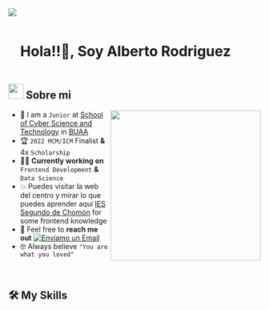 <!--horizontal divider(gradiant)-->
<img src="https://user-images.githubusercontent.com/73097560/115834477-dbab4500-a447-11eb-908a-139a6edaec5c.gif">

<!--h1 without bottom border-->

<div id="user-content-toc">
  <ul align="left">
    <summary><h1 style="display: inline-block">Hola!!👋, Soy Alberto Rodriguez</h1></summary>
  </ul>
</div>


<!--About Me-->

## <picture><img src = "https://github.com/7oSkaaa/7oSkaaa/blob/main/Images/about_me.gif?raw=true" width = 30px></picture> Sobre mi

<picture> <img align="right" src="https://media.giphy.com/media/SWoSkN6DxTszqIKEqv/giphy.gif" width = 300px></picture>

- :school: I am a `Junior` at [School of Cyber Science and Technology](https://cst.buaa.edu.cn/) in [BUAA](https://ev.buaa.edu.cn/)
- :trophy: `2022 MCM/ICM` Finalist **&** 4x `Scholarship`
- :technologist: **Currently working on** `Frontend Development` **&** `Data Science`
- :boom: Puedes visitar la web del centro y mirar lo que puedes aprender aquí [IES Segundo de Chomón](https://www.iesch.org) for some frontend knowledge
- :email: Feel free to **reach me out** [![Envíamo un Email](https://img.shields.io/static/v1?label=email&amp;message=ElioChiu&amp;color=EA4335&amp;style=flat-square)](mailto:arodriguezg@iesch.org)
- :nerd_face: Always believe `"You are what you loved"`

<br>

## 🛠️ My Skills


